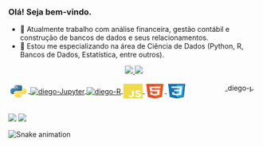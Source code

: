 ### Olá! Seja bem-vindo.


- 🔭 Atualmente trabalho com análise financeira, gestão contábil e construção de bancos de dados e seus relacionamentos.
- 🌱 Estou me especializando na área de Ciência de Dados (Python, R, Bancos de Dados, Estatística, entre outros).


<div align="center">
  <a href="https://github.com/diegoserra17">
  <img height="180em" src="https://github-readme-stats.vercel.app/api?username=diegoserra17&show_icons=true&theme=dracula&include_all_commits=true&count_private=true"/>
  <img height="180em" src="https://github-readme-stats.vercel.app/api/top-langs/?username=diegoserra17&layout=compact&langs_count=7&theme=dracula"/>
</div>

  
</div>
<div style="display: inline_block"><br>
  <img align="center" alt="diego-Python" height="30" width="40" src="https://raw.githubusercontent.com/devicons/devicon/master/icons/python/python-original.svg">
  <img align="center" alt="diego-Jupyter" height="30" width="40" src="https://cdn.jsdelivr.net/gh/devicons/devicon/icons/jupyter/jupyter-original-wordmark.svg">
  <img align="center" alt="diego-R" height="30" width="40" src="https://cdn.jsdelivr.net/gh/devicons/devicon/icons/r/r-original.svg">
  <img align="center" alt="diego-Js" height="30" width="40" src="https://raw.githubusercontent.com/devicons/devicon/master/icons/javascript/javascript-plain.svg">
  <img align="center" alt="diego-HTML" height="30" width="40" src="https://raw.githubusercontent.com/devicons/devicon/master/icons/html5/html5-original.svg">
  <img align="center" alt="diego-CSS" height="30" width="40" src="https://raw.githubusercontent.com/devicons/devicon/master/icons/css3/css3-original.svg">
  <img align="right" alt="diego-pic" height="150" style="border-radius:50px;" src="https://lh3.googleusercontent.com/qcY5VfkzU6ty0HAZ2nXAbiACG_xG5TX2pPZ172wk4N8RwalEYKN02XAtR4s8WZwoJg=w280">
</div>


##

<div> 
  <a href="https://www.linkedin.com/in/diegoserrafinancialdatascience/" target="_blank"><img src="https://img.shields.io/badge/LinkedIn-0077B5?style=for-the-badge&logo=linkedin&logoColor=white" target="_blank"></a> 
  <a href="https://www.instagram.com/diego.serra/" target="_blank"><img src="https://img.shields.io/badge/-Instagram-%23E4405F?style=for-the-badge&logo=instagram&logoColor=white" target="_blank"></a>
 
![Snake animation](https://github.com/diegoserra17/diegoserra17/blob/output/github-contribution-grid-snake.svg)
 

</div>


<!--
**diegoserra17/diegoserra17** is a ✨ _special_ ✨ repository because its `README.md` (this file) appears on your GitHub profile.

Here are some ideas to get you started:

- 🔭 Atualmente trabalho com análises financeiras e contábeis.
- 🌱 Atualmente estou me especializando na área de Ciencia de Dados (Python, R, Bancos de Dados , Estatística, dentre outros)
- 👯 I’m looking to collaborate on ...
- 🤔 I’m looking for help with ...
- 💬 Ask me about ...
- 📫 How to reach me: ...
- 😄 Pronouns: ...
- ⚡ Fun fact: ...
-->
